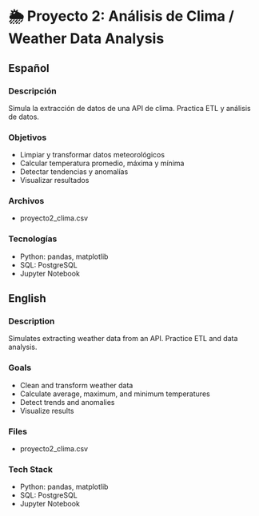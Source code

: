 # 🌦️ Proyecto 2: Análisis de Clima / Weather Data Analysis

## Español
### Descripción
Simula la extracción de datos de una API de clima. Practica ETL y análisis de datos.

### Objetivos
- Limpiar y transformar datos meteorológicos  
- Calcular temperatura promedio, máxima y mínima  
- Detectar tendencias y anomalías  
- Visualizar resultados  

### Archivos
- proyecto2_clima.csv  

### Tecnologías
- Python: pandas, matplotlib  
- SQL: PostgreSQL  
- Jupyter Notebook  

## English
### Description
Simulates extracting weather data from an API. Practice ETL and data analysis.

### Goals
- Clean and transform weather data  
- Calculate average, maximum, and minimum temperatures  
- Detect trends and anomalies  
- Visualize results  

### Files
- proyecto2_clima.csv  

### Tech Stack
- Python: pandas, matplotlib  
- SQL: PostgreSQL  
- Jupyter Notebook
